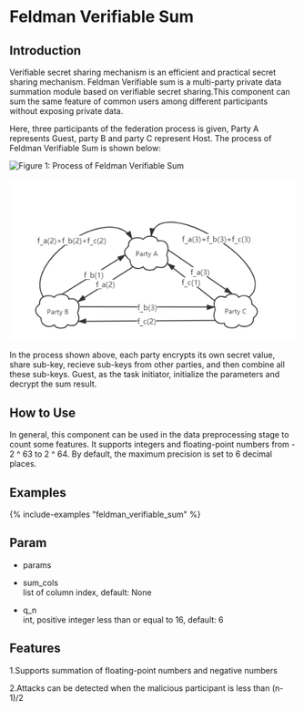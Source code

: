 # Feldman Verifiable Sum

## Introduction

Verifiable secret sharing mechanism is an efficient and practical secret
sharing mechanism. Feldman Verifiable sum is a multi-party private data
summation module based on verifiable secret sharing.This component can
sum the same feature of common users among different participants
without exposing private data.

Here, three participants of the federation process is given, Party A
represents Guest, party B and party C represent Host. The process of
Feldman Verifiable Sum is shown below:

![Figure 1: Process of Feldman Verifiable
Sum](../../images/feldman_verifiable_sum.png)

![Figure 2: Process of share sub-key](../../images/share_sub-key.png)

In the process shown above, each party encrypts its own secret value,
share sub-key, recieve sub-keys from other parties, and then combine all
these sub-keys. Guest, as the task initiator, initialize the parameters
and decrypt the sum result.

## How to Use

In general, this component can be used in the data preprocessing stage
to count some features. It supports integers and floating-point numbers
from - 2 ^ 63 to 2 ^ 64. By default, the maximum precision is set to 6
decimal places.


## Examples

{% include-examples "feldman_verifiable_sum" %}

## Param

  - params

  - sum\_cols  
    list of column index, default: None

  - q\_n  
    int, positive integer less than or equal to 16, default: 6

## Features

1.Supports summation of floating-point numbers and negative numbers

2.Attacks can be detected when the malicious participant is less than
(n-1)/2
